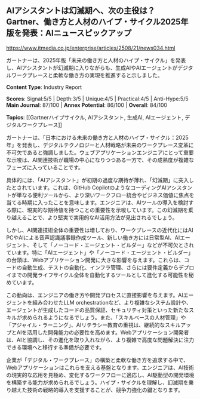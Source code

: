 ## AIアシスタントは幻滅期へ、次の主役は？　Gartner、働き方と人材のハイプ・サイクル2025年版を発表：AIニュースピックアップ

https://www.itmedia.co.jp/enterprise/articles/2508/21/news034.html

ガートナーは、2025年版「未来の働き方と人材のハイプ・サイクル」を発表し、AIアシスタントが幻滅期に入りながらも、生成AIやAIエージェントがデジタルワークプレースと柔軟な働き方の実現を推進すると示しました。

**Content Type**: Industry Report

**Scores**: Signal:5/5 | Depth:3/5 | Unique:4/5 | Practical:4/5 | Anti-Hype:5/5
**Main Journal**: 87/100 | **Annex Potential**: 86/100 | **Overall**: 84/100

**Topics**: [[Gartnerハイプサイクル, AIアシスタント, 生成AI, AIエージェント, デジタルワークプレース]]

ガートナーは、「日本における未来の働き方と人材のハイプ・サイクル：2025年」を発表し、デジタルテクノロジーと人材戦略が未来のワークプレース変革に不可欠であると強調しました。ウェブアプリケーションエンジニアにとって重要な示唆は、AI関連技術が職場の中心になりつつある一方で、その成熟度が複雑なフェーズに入っていることです。

具体的には、「AIアシスタント」が初期の過度な期待が薄れ、「幻滅期」に突入したとされています。これは、GitHub CopilotのようなコーディングAIアシスタントが単なる便利ツールから、より深いワークフロー統合やビジネス価値に焦点を当てる時期に入ったことを意味します。エンジニアは、AIツールの導入を検討する際に、現実的な期待値を持つことの重要性を示唆しています。この幻滅期を乗り越えることで、より堅実で実用的なAI活用方法が見出されるでしょう。

しかし、AI関連技術全体の重要性は増しており、ワークプレースの近代化にはAI PCやAIによる音声認識議事録作成ツール、新しい働き方には日常型AI、AIエージェント、そして「ノーコード・エージェント・ビルダー」などが不可欠とされています。特に「AIエージェント」や「ノーコード・エージェント・ビルダー」の台頭は、Webアプリケーション開発に大きな影響を与えます。これらは、コードの自動生成、テストの自動化、インフラ管理、さらには要件定義からデプロイまでの開発ライフサイクル全体を自動化するツールとして進化する可能性を秘めています。

この動向は、エンジニアの働き方や開発プロセスに直接影響を与えます。AIエージェントを組み合わせたLLM orchestrationなど、より複雑なシステム設計や、エージェントが生成したコードの品質保証、セキュリティ対策といった新たなスキルが求められるようになるでしょう。また、「スキルベースの人材管理」や「アジャイル・ラーニング」、AIリテラシー教育の重視は、継続的なスキルアップとAIを活用した開発能力の必要性を高めます。Webアプリケーション開発者は、AIと協調し、その進化を取り入れながら、より複雑で高度な問題解決に注力できる環境へと移行する準備が必要です。

企業が「デジタル・ワークプレース」の構築と柔軟な働き方を追求する中で、Webアプリケーションはこれらを支える基盤となります。エンジニアは、AI技術の現実的な応用を見極め、変化するワークフローに適応し、AI駆動型の開発環境を構築する能力が求められるでしょう。ハイプ・サイクルを理解し、幻滅期を乗り越えた技術の戦略的導入を支援することが、競争力強化の鍵となります。